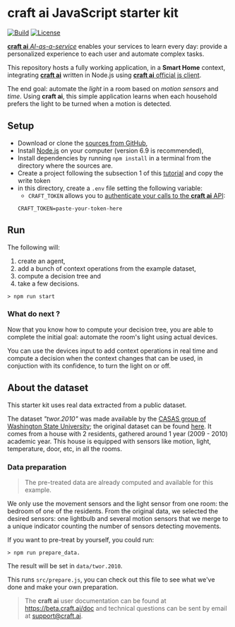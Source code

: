 # **craft ai** JavaScript starter kit #

[![Build](https://img.shields.io/travis/craft-ai/craft-ai-starterkit-nodejs/master.svg?style=flat-square)](https://travis-ci.org/craft-ai/craft-ai-starterkit-nodejs) [![License](https://img.shields.io/badge/license-BSD--3--Clause-42358A.svg?style=flat-square)](LICENSE)

[**craft ai** _AI-as-a-service_](http://craft.ai) enables your services to learn every day: provide a personalized experience to each user and automate complex tasks.

This repository hosts a fully working application, in a **Smart Home** context, integrating [**craft ai**](http://craft.ai) written in Node.js using [**craft ai** official js client](https://www.npmjs.com/package/craft-ai).

The end goal: automate the _light_ in a room based on _motion sensors_ and _time_. Using **craft ai**, this simple application learns when each household prefers the light to be turned when a motion is detected.

## Setup ##

- Download or clone the [sources from GitHub](https://github.com/craft-ai/craft-ai-starterkit-nodejs),
- Install [Node.js](https://nodejs.org/en/download/) on your computer (version 6.9 is recommended),
- Install dependencies by running `npm install` in a terminal from the directory where the sources are.
- Create a project following the subsection 1 of this [tutorial](https://beta.craft.ai/doc/python#1---retrieve-your-credentials) and copy the write token
- in this directory, create a `.env` file setting the following variable:
    - `CRAFT_TOKEN` allows you to [authenticate your calls to the **craft ai** API](https://beta.craft.ai/doc/js#1---retrieve-your-credentials):
    ```
    CRAFT_TOKEN=paste-your-token-here
    ```

## Run ##

The following will:

1. create an agent,
2. add a bunch of context operations from the example dataset,
3. compute a decision tree and
4. take a few decisions.

```console
> npm run start
```

### What do next ? ###

Now that you know how to compute your decision tree, you are able to complete the initial goal: automate the room's light using actual devices.

You can use the devices input to add context operations in real time and compute a decision when the context changes that can be used, in conjuction with its confidence, to turn the light on or off.

## About the dataset ##

This starter kit uses real data extracted from a public dataset.

The dataset _"twor.2010"_ was made available by the [CASAS group of Washington State University](http://casas.wsu.edu); the original dataset can be found [here](http://ailab.wsu.edu/casas/datasets/). It comes from a house with 2 residents, gathered around 1 year (2009 - 2010) academic year. This house is equipped with sensors like motion, light, temperature, door, etc, in all the rooms.

### Data preparation ###

> The pre-treated data are already computed and available for this example.

We only use the movement sensors and the light sensor from one room: the bedroom of one of the residents.
From the original data, we selected the desired sensors: one lightbulb and several motion sensors that we merge to a unique indicator counting the number of sensors detecting movements.

If you want to pre-treat by yourself, you could run:

```console
> npm run prepare_data.
```

The result will be set in `data/twor.2010`.

This runs `src/prepare.js`, you can check out this file to see what we've done and make your own preparation.

> The **craft ai** user documentation can be found at <https://beta.craft.ai/doc> and technical questions can be sent by email at [support@craft.ai]('mailto:support@craft.ai').
